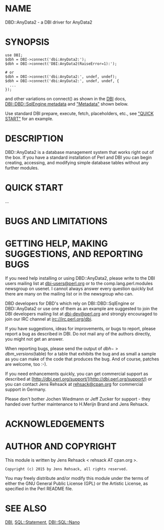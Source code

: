 # NAME

DBD::AnyData2 - a DBI driver for AnyData2

# SYNOPSIS

    use DBI;
    $dbh = DBI->connect('dbi:AnyData2:');
    $dbh = DBI->connect('DBI:AnyData2(RaiseError=1):');

    # or
    $dbh = DBI->connect('dbi:AnyData2:', undef, undef);
    $dbh = DBI->connect('dbi:AnyData2:', undef, undef, {
      ...
    });

and other variations on connect() as shown in the [DBI](https://metacpan.org/pod/DBI) docs,
[DBI::DBD::SqlEngine metadata](https://metacpan.org/pod/DBI::DBD::SqlEngine#Metadata) and ["Metadata"](#metadata)
shown below.

Use standard DBI prepare, execute, fetch, placeholders, etc.,
see ["QUICK START"](#quick-start) for an example.

# DESCRIPTION

DBD::AnyData2 is a database management system that works right out of the
box.  If you have a standard installation of Perl and DBI you can begin
creating, accessing, and modifying simple database tables without any
further modules.

# QUICK START

...

# BUGS AND LIMITATIONS



# GETTING HELP, MAKING SUGGESTIONS, AND REPORTING BUGS

If you need help installing or using DBD::AnyData2, please write to the DBI
users mailing list at dbi-users@perl.org or to the
comp.lang.perl.modules newsgroup on usenet.  I cannot always answer
every question quickly but there are many on the mailing list or in
the newsgroup who can.

DBD developers for DBD's which rely on DBI::DBD::SqlEngine or DBD::AnyData2 or use
one of them as an example are suggested to join the DBI developers
mailing list at dbi-dev@perl.org and strongly encouraged to join our
IRC channel at [irc://irc.perl.org/dbi](irc://irc.perl.org/dbi).

If you have suggestions, ideas for improvements, or bugs to report, please
report a bug as described in DBI. Do not mail any of the authors directly,
you might not get an answer.

When reporting bugs, please send the output of $dbh->dbm\_versions($table)
for a table that exhibits the bug and as small a sample as you can make of
the code that produces the bug.  And of course, patches are welcome, too
:-).

If you need enhancements quickly, you can get commercial support as
described at [http://dbi.perl.org/support/](http://dbi.perl.org/support/) or you can contact Jens Rehsack
at rehsack@cpan.org for commercial support in Germany.

Please don't bother Jochen Wiedmann or Jeff Zucker for support - they
handed over further maintenance to H.Merijn Brand and Jens Rehsack.

# ACKNOWLEDGEMENTS

# AUTHOR AND COPYRIGHT

This module is written by Jens Rehsack < rehsack AT cpan.org >.

    Copyright (c) 2015 by Jens Rehsack, all rights reserved.

You may freely distribute and/or modify this module under the terms of
either the GNU General Public License (GPL) or the Artistic License, as
specified in the Perl README file.

# SEE ALSO

[DBI](https://metacpan.org/pod/DBI),
[SQL::Statement](https://metacpan.org/pod/SQL::Statement), [DBI::SQL::Nano](https://metacpan.org/pod/DBI::SQL::Nano)
